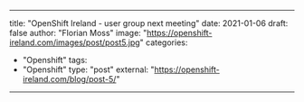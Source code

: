 
--- 

title: "OpenShift Ireland - user group next meeting"
date: 2021-01-06
draft: false
author: "Florian Moss"
image: "https://openshift-ireland.com/images/post/post5.jpg"
categories:
- "Openshift"
tags:
- "Openshift"
type: "post"
external: "https://openshift-ireland.com/blog/post-5/"
---
